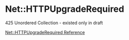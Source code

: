 # Net::HTTPUpgradeRequired

425 Unordered Collection - existed only in draft

[Net::HTTPUpgradeRequired Reference](https://ruby-doc.org/stdlib-2.6/libdoc/net/http/rdoc/Net/HTTPUpgradeRequired.html)